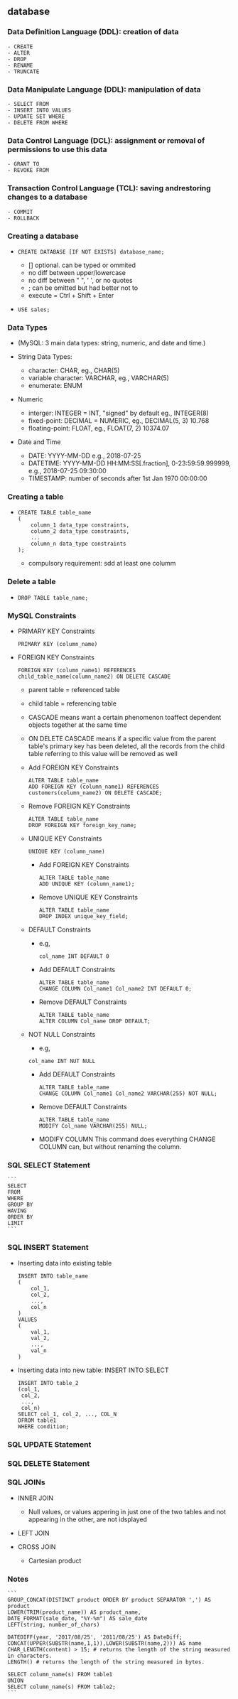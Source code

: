 ## database
### Data Definition Language (DDL): creation of data
    - CREATE
    - ALTER
    - DROP
    - RENAME
    - TRUNCATE

### Data Manipulate Language (DDL): manipulation of data
    - SELECT FROM
    - INSERT INTO VALUES
    - UPDATE SET WHERE
    - DELETE FROM WHERE

### Data Control Language (DCL): assignment or removal of permissions to use this data
    - GRANT TO 
    - REVOKE FROM

### Transaction Control Language (TCL): saving andrestoring changes to a database
    - COMMIT
    - ROLLBACK


### Creating a database
-   ```
    CREATE DATABASE [IF NOT EXISTS] database_name;
    ```
    - [] optional. can be typed or ommited
    - no diff between upper/lowercase
    - no diff between " ", ' ', or no quotes
    - ; can be omitted but had better not to
    - execute = Ctrl + Shift + Enter

-   ```
    USE sales;
    ```
    
### Data Types 
- (MySQL: 3 main data types: string, numeric, and date and time.)
- String Data Types:
    - character: CHAR, eg., CHAR(5)
    - variable character: VARCHAR, eg., VARCHAR(5)
    - enumerate: ENUM
- Numeric
    - interger: INTEGER = INT, "signed" by default eg., INTEGER(8)
    - fixed-point: DECIMAL = NUMERIC, eg., DECIMAL(5, 3) 10.768
    - floating-point: FLOAT, eg., FLOAT(7, 2) 10374.07

- Date and Time
    - DATE: YYYY-MM-DD e.g., 2018-07-25
    - DATETIME: YYYY-MM-DD HH:MM:SS[.fraction], 0-23:59:59.999999, e.g., 2018-07-25 09:30:00
    - TIMESTAMP: number of seconds after 1st Jan 1970 00:00:00

### Creating a table
-   ```
    CREATE TABLE table_name 
    (
        column_1 data_type constraints,
        column_2 data_type constraints,
        ...
        column_n data_type constraints
    );
    ```
    - compulsory requirement: sdd at least one columm


### Delete a table

-   ```
    DROP TABLE table_name;
    ```

### MySQL Constraints

- PRIMARY KEY Constraints
    ```
    PRIMARY KEY (column_name)
    ```

- FOREIGN KEY Constraints
    ```
    FOREIGN KEY (column_name1) REFERENCES child_table_name(column_name2) ON DELETE CASCADE
    ```
    - parent table = referenced table
    - child table = referencing table
    - CASCADE means want a certain phenomenon toaffect dependent objects together at the same time
    - ON DELETE CASCADE means if a specific value from the parent table's primary key has been deleted, all the records from the child table referring to this value will be removed as well
    
    - Add FOREIGN KEY Constraints
        ```
        ALTER TABLE table_name
        ADD FOREIGN KEY (column_name1) REFERENCES customers(column_name2) ON DELETE CASCADE;
        ```

    - Remove FOREIGN KEY Constraints
        ```
        ALTER TABLE table_name
        DROP FOREIGN KEY foreign_key_name;
        ```
    

    - UNIQUE KEY Constraints
        ```
        UNIQUE KEY (column_name)
        ```

        - Add FOREIGN KEY Constraints
            ```
            ALTER TABLE table_name
            ADD UNIQUE KEY (column_name1);
            ```

        - Remove UNIQUE KEY Constraints
            ```
            ALTER TABLE table_name
            DROP INDEX unique_key_field;
            ```

    - DEFAULT Constraints
        - e.g,
            ```
            col_name INT DEFAULT 0
            ```
        
        - Add DEFAULT Constraints
            ```
            ALTER TABLE table_name
            CHANGE COLUMN Col_name1 Col_name2 INT DEFAULT 0;
            ```

        - Remove DEFAULT Constraints
            ```
            ALTER TABLE table_name
            ALTER COLUMN Col_name DROP DEFAULT;
            ```


    - NOT NULL Constraints
        - e.g,
        ```
        col_name INT NUT NULL
        ```
        - Add DEFAULT Constraints
            ```
            ALTER TABLE table_name
            CHANGE COLUMN Col_name1 Col_name2 VARCHAR(255) NOT NULL;
            ```

        - Remove DEFAULT Constraints
            ```
            ALTER TABLE table_name
            MODIFY Col_name VARCHAR(255) NULL;
            ```

        - MODIFY COLUMN This command does everything CHANGE COLUMN can, but without renaming the column.

### SQL SELECT Statement
    ```
    SELECT
    FROM
    WHERE
    GROUP BY
    HAVING
    ORDER BY
    LIMIT
    ```


### SQL INSERT Statement
- Inserting data into existing table
    ```
    INSERT INTO table_name 
    (   
        col_1, 
        col_2, 
        ..., 
        col_n
    )
    VALUES
    (   
        val_1, 
        val_2,
        ...,
        val_n
    )
    ```

- Inserting data into new table: INSERT INTO SELECT
    ```
    INSERT INTO table_2 
    (col_1, 
     col_2, 
     ..., 
     col_n)
    SELECT col_1, col_2, ..., COL_N
    DFROM table1
    WHERE condition;
    ```


### SQL UPDATE Statement



### SQL DELETE Statement



### SQL JOINs
- INNER JOIN
    - Null values, or values appering in just one of the two tables and not appearing in the other, are not idsplayed

- LEFT JOIN
- CROSS JOIN 
    - Cartesian product



### Notes
    ```
    GROUP_CONCAT(DISTINCT product ORDER BY product SEPARATOR ',') AS product
    LOWER(TRIM(product_name)) AS product_name, 
    DATE_FORMAT(sale_date, "%Y-%m") AS sale_date
    LEFT(string, number_of_chars)

    DATEDIFF(year, '2017/08/25', '2011/08/25') AS DateDiff;
    CONCAT(UPPER(SUBSTR(name,1,1)),LOWER(SUBSTR(name,2))) AS name
    CHAR_LENGTH(content) > 15; # returns the length of the string measured in characters.
    LENGTH() # returns the length of the string measured in bytes. 

    SELECT column_name(s) FROM table1
    UNION
    SELECT column_name(s) FROM table2;
    ```
